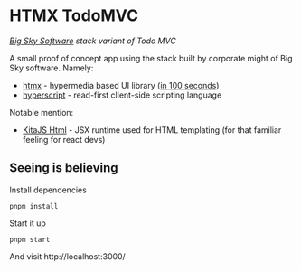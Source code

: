 # HTMX TodoMVC

_[Big Sky Software](https://bigsky.software/) stack variant of Todo MVC_

A small proof of concept app using the stack built by corporate might of Big Sky software. Namely:

- [htmx](https://htmx.org/) - hypermedia based UI library ([in 100 seconds](https://youtu.be/r-GSGH2RxJs))
- [hyperscript](https://hyperscript.org/) - read-first client-side scripting language

Notable mention:

- [KitaJS Html](https://github.com/kitajs/html) - JSX runtime used for HTML templating (for that familiar feeling for react devs)

## Seeing is believing

Install dependencies

```
pnpm install
```

Start it up

```
pnpm start
```

And visit http://localhost:3000/
